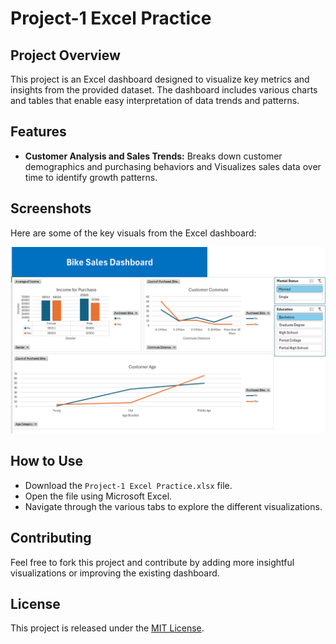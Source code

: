 # Project-1 Excel Practice

## Project Overview
This project is an Excel dashboard designed to visualize key metrics and insights from the provided dataset. The dashboard includes various charts and tables that enable easy interpretation of data trends and patterns.

## Features
- **Customer Analysis and Sales Trends:** Breaks down customer demographics and purchasing behaviors and Visualizes sales data over time to identify growth patterns.

## Screenshots
Here are some of the key visuals from the Excel dashboard:

![Description of image](Customer-Analysis-and-Sales-Trends.png)


## How to Use
- Download the `Project-1 Excel Practice.xlsx` file.
- Open the file using Microsoft Excel.
- Navigate through the various tabs to explore the different visualizations.

## Contributing
Feel free to fork this project and contribute by adding more insightful visualizations or improving the existing dashboard.

## License
This project is released under the [MIT License](https://opensource.org/licenses/MIT).
